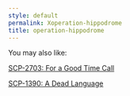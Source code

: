 ```yaml
---
style: default
permalink: Xoperation-hippodrome
title: operation-hippodrome
---
```

You may also like:

[SCP-2703: For a Good Time Call](http://scp-wiki.net/scp-2703)

[SCP-1390: A Dead Language](http://scp-wiki.net/scp-1390)
